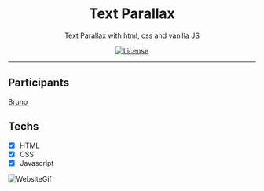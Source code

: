 <h1 align="center">
Text Parallax
</h1>

<p align="center">Text Parallax with html, css and vanilla JS</p>

<p align="center">
  <a href="https://opensource.org/licenses/MIT">
    <img src="https://img.shields.io/github/license/rocketseat/youtube-clone-twitter?color=%236633cc&logo=mit" alt="License">
  </a>
</p>

<hr>

## Participants

[Bruno](https://github.com/brnmpto)

## Techs

- [x] HTML
- [x] CSS
- [x] Javascript

![WebsiteGif](http://g.recordit.co/kR0q0TPpIt.gif)
